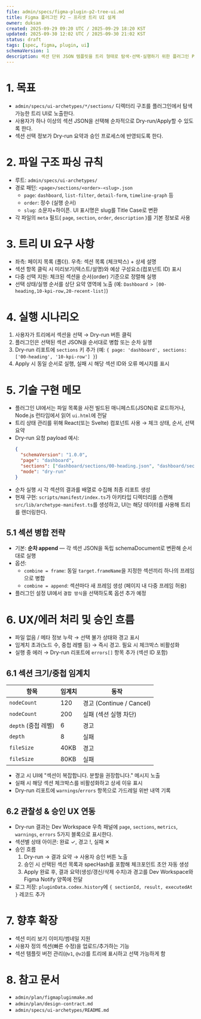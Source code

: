```yaml
---
file: admin/specs/figma-plugin-p2-tree-ui.md
title: Figma 플러그인 P2 — 프리셋 트리 UI 설계
owner: duksan
created: 2025-09-29 09:20 UTC / 2025-09-29 18:20 KST
updated: 2025-09-30 12:02 UTC / 2025-09-30 21:02 KST
status: draft
tags: [spec, figma, plugin, ui]
schemaVersion: 1
description: 섹션 단위 JSON 템플릿을 트리 형태로 탐색·선택·실행하기 위한 플러그인 P2 설계안
---
```


# 1. 목표

- `admin/specs/ui-archetypes/*/sections/` 디렉터리 구조를 플러그인에서 탐색 가능한 트리 UI로 노출한다.
- 사용자가 하나 이상의 섹션 JSON을 선택해 순차적으로 Dry-run/Apply할 수 있도록 한다.
- 섹션 선택 정보가 Dry-run 요약과 승인 프로세스에 반영되도록 한다.

# 2. 파일 구조 파싱 규칙

- 루트: `admin/specs/ui-archetypes/`
- 경로 패턴: `<page>/sections/<order>-<slug>.json`
  - `page`: `dashboard`, `list-filter`, `detail-form`, `timeline-graph` 등
  - `order`: 정수 (실행 순서)
  - `slug`: 소문자+하이픈. UI 표시명은 slug를 Title Case로 변환
- 각 파일의 `meta` 필드( `page`, `section`, `order`, `description` )를 기본 정보로 사용

# 3. 트리 UI 요구 사항

- 좌측: 페이지 목록 (폴더). 우측: 섹션 목록 (체크박스) + 상세 설명
- 섹션 항목 클릭 시 미리보기(텍스트/설명)와 예상 구성요소(컴포넌트 ID) 표시
- 다중 선택 지원: 체크된 섹션을 순서(order) 기준으로 정렬해 실행
- 선택 상태/실행 순서를 상단 요약 영역에 노출 (예: `Dashboard > [00-heading,10-kpi-row,20-recent-list]`)

# 4. 실행 시나리오

1. 사용자가 트리에서 섹션을 선택 → Dry-run 버튼 클릭
2. 플러그인은 선택된 섹션 JSON을 순서대로 병합 또는 순차 실행
3. Dry-run 리포트에 `sections` 키 추가 (예: `{ page: 'dashboard', sections: ['00-heading', '10-kpi-row'] }`)
4. Apply 시 동일 순서로 실행, 실패 시 해당 섹션 ID와 오류 메시지를 표시

# 5. 기술 구현 메모

- 플러그인 UI에서는 파일 목록을 사전 빌드된 매니페스트(JSON)로 로드하거나, Node.js 런타임에서 읽어 `ui.html`에 전달
- 트리 상태 관리를 위해 React(또는 Svelte) 컴포넌트 사용 → 체크 상태, 순서, 선택 요약
- Dry-run 요청 payload 예시:
  ```json
  {
    "schemaVersion": "1.0.0",
    "page": "dashboard",
    "sections": ["dashboard/sections/00-heading.json", "dashboard/sections/10-kpi-row.json"],
    "mode": "dry-run"
  }
  ```
- 순차 실행 시 각 섹션의 결과를 배열로 수집해 최종 리포트 생성
- 현재 구현: `scripts/manifest/index.ts`가 아키타입 디렉터리를 스캔해 `src/lib/archetype-manifest.ts`를 생성하고, UI는 해당 데이터를 사용해 트리를 렌더링한다.

## 5.1 섹션 병합 전략

- 기본: **순차 append** — 각 섹션 JSON을 독립 schemaDocument로 변환해 순서대로 실행
- 옵션:
  - `combine = frame`: 동일 `target.frameName`을 지정한 섹션끼리 하나의 프레임으로 병합
  - `combine = append`: 섹션마다 새 프레임 생성 (페이지 내 다중 프레임 허용)
- 플러그인 설정 UI에서 `결합 방식`을 선택하도록 옵션 추가 예정

# 6. UX/에러 처리 및 승인 흐름

- 파일 없음 / 메타 정보 누락 → 선택 불가 상태와 경고 표시
- 임계치 초과(노드 수, 중첩 레벨 등) → 즉시 경고. 필요 시 체크박스 비활성화
- 실행 중 에러 → Dry-run 리포트에 `errors[]` 항목 추가 (섹션 ID 포함)

## 6.1 섹션 크기/중첩 임계치

| 항목                | 임계치 | 동작                     |
| ------------------- | ------ | ------------------------ |
| `nodeCount`         | 120    | 경고 (Continue / Cancel) |
| `nodeCount`         | 200    | 실패 (섹션 실행 차단)    |
| `depth` (중첩 레벨) | 6      | 경고                     |
| `depth`             | 8      | 실패                     |
| `fileSize`          | 40KB   | 경고                     |
| `fileSize`          | 80KB   | 실패                     |

- 경고 시 UI에 "섹션이 복잡합니다. 분할을 권장합니다." 메시지 노출
- 실패 시 해당 섹션 체크박스를 비활성화하고 상세 이유 표시
- Dry-run 리포트에 `warnings`/`errors` 항목으로 가드레일 위반 내역 기록

## 6.2 관찰성 & 승인 UX 연동

- Dry-run 결과는 Dev Workspace 우측 패널에 `page`, `sections`, `metrics`, `warnings`, `errors` 5가지 블록으로 표시한다.
- 섹션별 상태 아이콘: 완료 ✓, 경고 !, 실패 ✕
- 승인 흐름
  1. Dry-run → 결과 요약 → 사용자 승인 버튼 노출
  2. 승인 시 선택된 섹션 목록과 specHash를 포함해 체크포인트 초안 자동 생성
  3. Apply 완료 후, 결과 요약(생성/갱신/삭제 수치)과 경고를 Dev Workspace와 Figma Notify 양쪽에 전달
- 로그 저장: `pluginData.codex.history`에 `{ sectionId, result, executedAt }` 레코드 추가

# 7. 향후 확장

- 섹션 미리 보기 이미지/썸네일 지원
- 사용자 정의 섹션(빠른 수정)을 업로드/추가하는 기능
- 섹션 템플릿 버전 관리(`@v1`, `@v2`)를 트리에 표시하고 선택 가능하게 함

# 8. 참고 문서

- `admin/plan/figmapluginmake.md`
- `admin/plan/design-contract.md`
- `admin/specs/ui-archetypes/README.md`
